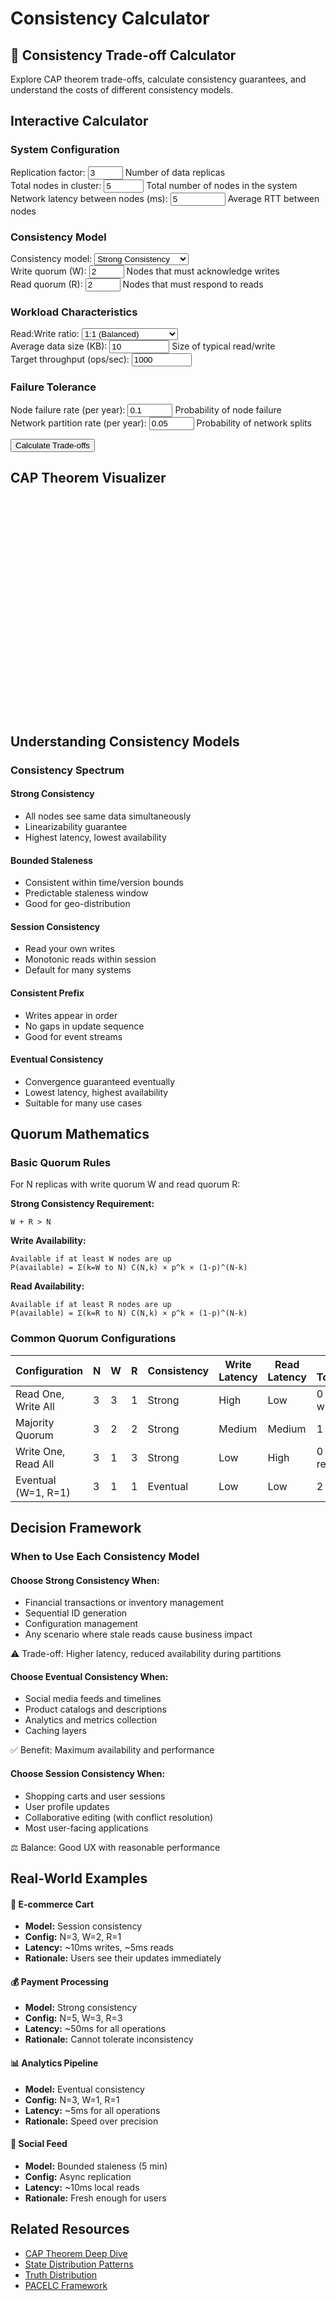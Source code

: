 # Consistency Calculator

<div class="calculator-container">
<div class="calc-header">
<h2>🔄 Consistency Trade-off Calculator</h2>
<p>Explore CAP theorem trade-offs, calculate consistency guarantees, and understand the costs of different consistency models.</p>
</div>

## Interactive Calculator

<div class="calculator-tool">
<form id="consistencyCalc">

### System Configuration
<div class="input-group">
<label for="replicationFactor">Replication factor:</label>
<input type="number" id="replicationFactor" value="3" min="1" max="10" step="1">
<span class="help">Number of data replicas</span>
</div>

<div class="input-group">
<label for="totalNodes">Total nodes in cluster:</label>
<input type="number" id="totalNodes" value="5" min="1" max="100" step="1">
<span class="help">Total number of nodes in the system</span>
</div>

<div class="input-group">
<label for="networkLatency">Network latency between nodes (ms):</label>
<input type="number" id="networkLatency" value="5" min="0.1" max="1000" step="0.1">
<span class="help">Average RTT between nodes</span>
</div>

### Consistency Model
<div class="input-group">
<label for="consistencyModel">Consistency model:</label>
<select id="consistencyModel">
<option value="strong">Strong Consistency</option>
<option value="bounded">Bounded Staleness</option>
<option value="session">Session Consistency</option>
<option value="consistent-prefix">Consistent Prefix</option>
<option value="eventual">Eventual Consistency</option>
</select>
</div>

<div class="input-group" id="quorumConfig">
<label for="writeQuorum">Write quorum (W):</label>
<input type="number" id="writeQuorum" value="2" min="1" max="10" step="1">
<span class="help">Nodes that must acknowledge writes</span>
</div>

<div class="input-group">
<label for="readQuorum">Read quorum (R):</label>
<input type="number" id="readQuorum" value="2" min="1" max="10" step="1">
<span class="help">Nodes that must respond to reads</span>
</div>

<div class="input-group" id="stalenessConfig" style="display: none;">
<label for="maxStaleness">Maximum staleness window (seconds):</label>
<input type="number" id="maxStaleness" value="5" min="1" max="3600" step="1">
<span class="help">For bounded staleness model</span>
</div>

### Workload Characteristics
<div class="input-group">
<label for="readWriteRatio">Read:Write ratio:</label>
<select id="readWriteRatio">
<option value="1:1">1:1 (Balanced)</option>
<option value="10:1">10:1 (Read-heavy)</option>
<option value="100:1">100:1 (Cache-friendly)</option>
<option value="1:10">1:10 (Write-heavy)</option>
</select>
</div>

<div class="input-group">
<label for="dataSize">Average data size (KB):</label>
<input type="number" id="dataSize" value="10" min="0.1" max="10000" step="0.1">
<span class="help">Size of typical read/write</span>
</div>

<div class="input-group">
<label for="throughput">Target throughput (ops/sec):</label>
<input type="number" id="throughput" value="1000" min="1" max="1000000" step="100">
</div>

### Failure Tolerance
<div class="input-group">
<label for="nodeFailureRate">Node failure rate (per year):</label>
<input type="number" id="nodeFailureRate" value="0.1" min="0" max="1" step="0.01">
<span class="help">Probability of node failure</span>
</div>

<div class="input-group">
<label for="networkPartitionRate">Network partition rate (per year):</label>
<input type="number" id="networkPartitionRate" value="0.05" min="0" max="1" step="0.01">
<span class="help">Probability of network splits</span>
</div>

<button type="button" onclick="calculateConsistency()" class="calc-button">Calculate Trade-offs</button>
</form>

<div id="results" class="results-panel">
<!-- Results will appear here -->
</div>
</div>

## CAP Theorem Visualizer

<div class="cap-visualizer">
<svg id="capTriangle" width="400" height="350" viewBox="0 0 400 350">
<!-- CAP Triangle will be drawn here -->
</svg>
</div>

## Understanding Consistency Models

### Consistency Spectrum

<div class="consistency-spectrum">
<div class="spectrum-item strong">
<h4>Strong Consistency</h4>
<ul>
<li>All nodes see same data simultaneously</li>
<li>Linearizability guarantee</li>
<li>Highest latency, lowest availability</li>
</ul>
</div>

<div class="spectrum-item bounded">
<h4>Bounded Staleness</h4>
<ul>
<li>Consistent within time/version bounds</li>
<li>Predictable staleness window</li>
<li>Good for geo-distribution</li>
</ul>
</div>

<div class="spectrum-item session">
<h4>Session Consistency</h4>
<ul>
<li>Read your own writes</li>
<li>Monotonic reads within session</li>
<li>Default for many systems</li>
</ul>
</div>

<div class="spectrum-item prefix">
<h4>Consistent Prefix</h4>
<ul>
<li>Writes appear in order</li>
<li>No gaps in update sequence</li>
<li>Good for event streams</li>
</ul>
</div>

<div class="spectrum-item eventual">
<h4>Eventual Consistency</h4>
<ul>
<li>Convergence guaranteed eventually</li>
<li>Lowest latency, highest availability</li>
<li>Suitable for many use cases</li>
</ul>
</div>
</div>

## Quorum Mathematics

### Basic Quorum Rules

For N replicas with write quorum W and read quorum R:

**Strong Consistency Requirement:**
```
W + R > N
```

**Write Availability:**
```
Available if at least W nodes are up
P(available) = Σ(k=W to N) C(N,k) × p^k × (1-p)^(N-k)
```

**Read Availability:**
```
Available if at least R nodes are up
P(available) = Σ(k=R to N) C(N,k) × p^k × (1-p)^(N-k)
```

### Common Quorum Configurations

<table class="quorum-table responsive-table">
  <thead>
    <tr>
<th>Configuration</th>
<th>N</th>
<th>W</th>
<th>R</th>
<th>Consistency</th>
<th>Write Latency</th>
<th>Read Latency</th>
<th>Fault Tolerance</th>
</tr>
  </thead>
  <tbody>
    <tr>
<td data-label="Configuration">Read One, Write All</td>
<td data-label="N">3</td>
<td data-label="W">3</td>
<td data-label="R">1</td>
<td data-label="Consistency">Strong</td>
<td data-label="Write Latency">High</td>
<td data-label="Read Latency">Low</td>
<td data-label="Fault Tolerance">0 for writes</td>
</tr>
    <tr>
<td data-label="Configuration">Majority Quorum</td>
<td data-label="N">3</td>
<td data-label="W">2</td>
<td data-label="R">2</td>
<td data-label="Consistency">Strong</td>
<td data-label="Write Latency">Medium</td>
<td data-label="Read Latency">Medium</td>
<td data-label="Fault Tolerance">1 node</td>
</tr>
    <tr>
<td data-label="Configuration">Write One, Read All</td>
<td data-label="N">3</td>
<td data-label="W">1</td>
<td data-label="R">3</td>
<td data-label="Consistency">Strong</td>
<td data-label="Write Latency">Low</td>
<td data-label="Read Latency">High</td>
<td data-label="Fault Tolerance">0 for reads</td>
</tr>
    <tr>
<td data-label="Configuration">Eventual (W=1, R=1)</td>
<td data-label="N">3</td>
<td data-label="W">1</td>
<td data-label="R">1</td>
<td data-label="Consistency">Eventual</td>
<td data-label="Write Latency">Low</td>
<td data-label="Read Latency">Low</td>
<td data-label="Fault Tolerance">2 nodes</td>
</tr>
  </tbody>
</table>

## Decision Framework

<div class="decision-tree">
<h3>When to Use Each Consistency Model</h3>

<div class="decision-box">
<h4>Choose Strong Consistency When:</h4>
<ul>
<li>Financial transactions or inventory management</li>
<li>Sequential ID generation</li>
<li>Configuration management</li>
<li>Any scenario where stale reads cause business impact</li>
</ul>
<p class="trade-off">⚠️ Trade-off: Higher latency, reduced availability during partitions</p>
</div>

<div class="decision-box">
<h4>Choose Eventual Consistency When:</h4>
<ul>
<li>Social media feeds and timelines</li>
<li>Product catalogs and descriptions</li>
<li>Analytics and metrics collection</li>
<li>Caching layers</li>
</ul>
<p class="trade-off">✅ Benefit: Maximum availability and performance</p>
</div>

<div class="decision-box">
<h4>Choose Session Consistency When:</h4>
<ul>
<li>Shopping carts and user sessions</li>
<li>User profile updates</li>
<li>Collaborative editing (with conflict resolution)</li>
<li>Most user-facing applications</li>
</ul>
<p class="trade-off">⚖️ Balance: Good UX with reasonable performance</p>
</div>
</div>

## Real-World Examples

<div class="example-grid">
<div class="example-card">
<h4>🛒 E-commerce Cart</h4>
<ul>
<li><strong>Model:</strong> Session consistency</li>
<li><strong>Config:</strong> N=3, W=2, R=1</li>
<li><strong>Latency:</strong> ~10ms writes, ~5ms reads</li>
<li><strong>Rationale:</strong> Users see their updates immediately</li>
</ul>
</div>

<div class="example-card">
<h4>💰 Payment Processing</h4>
<ul>
<li><strong>Model:</strong> Strong consistency</li>
<li><strong>Config:</strong> N=5, W=3, R=3</li>
<li><strong>Latency:</strong> ~50ms for all operations</li>
<li><strong>Rationale:</strong> Cannot tolerate inconsistency</li>
</ul>
</div>

<div class="example-card">
<h4>📊 Analytics Pipeline</h4>
<ul>
<li><strong>Model:</strong> Eventual consistency</li>
<li><strong>Config:</strong> N=3, W=1, R=1</li>
<li><strong>Latency:</strong> ~5ms for all operations</li>
<li><strong>Rationale:</strong> Speed over precision</li>
</ul>
</div>

<div class="example-card">
<h4>📱 Social Feed</h4>
<ul>
<li><strong>Model:</strong> Bounded staleness (5 min)</li>
<li><strong>Config:</strong> Async replication</li>
<li><strong>Latency:</strong> ~10ms local reads</li>
<li><strong>Rationale:</strong> Fresh enough for users</li>
</ul>
</div>
</div>

## Related Resources

- [CAP Theorem Deep Dive](/part1-axioms/distributed-knowledge/)
- [State Distribution Patterns](/part2-pillars/state/)
- [Truth Distribution](/part2-pillars/truth/)
- [PACELC Framework](/patterns/pacelc/)

<script>
// Initialize CAP triangle on page load
document.addEventListener('DOMContentLoaded', function() {
    drawCAPTriangle();
    setupModelListeners();
});

function setupModelListeners() {
    const modelSelect = document.getElementById('consistencyModel');
    const stalenessConfig = document.getElementById('stalenessConfig');
    const quorumConfig = document.getElementById('quorumConfig');
    
    modelSelect.addEventListener('change', function() {
        if (this.value === 'bounded') {
            stalenessConfig.style.display = 'block';
        } else {
            stalenessConfig.style.display = 'none';
        }
        
        // Auto-adjust quorum settings based on model
        const repFactor = parseInt(document.getElementById('replicationFactor').value);
        switch(this.value) {
            case 'strong':
                document.getElementById('writeQuorum').value = Math.ceil(repFactor / 2) + 1;
                document.getElementById('readQuorum').value = Math.ceil(repFactor / 2) + 1;
                break;
            case 'eventual':
                document.getElementById('writeQuorum').value = 1;
                document.getElementById('readQuorum').value = 1;
                break;
            case 'session':
                document.getElementById('writeQuorum').value = Math.ceil(repFactor / 2);
                document.getElementById('readQuorum').value = 1;
                break;
        }
    });
}

function drawCAPTriangle() {
    const svg = document.getElementById('capTriangle');
    const width = 400;
    const height = 350;
    const centerX = width / 2;
    const centerY = height / 2;
    const radius = 150;
    
    // Clear existing content
    svg.innerHTML = '';
    
    // Calculate triangle vertices
    const vertices = [
        { x: centerX, y: centerY - radius, label: 'Consistency', color: '#5448C8' },
        { x: centerX - radius * Math.cos(Math.PI / 6), y: centerY + radius * Math.sin(Math.PI / 6), label: 'Availability', color: '#00BCD4' },
        { x: centerX + radius * Math.cos(Math.PI / 6), y: centerY + radius * Math.sin(Math.PI / 6), label: 'Partition\nTolerance', color: '#FF9800' }
    ];
    
    // Draw triangle
    const triangle = document.createElementNS('http://www.w3.org/2000/svg', 'path');
    triangle.setAttribute('d', `M ${vertices[0].x} ${vertices[0].y} L ${vertices[1].x} ${vertices[1].y} L ${vertices[2].x} ${vertices[2].y} Z`);
    triangle.setAttribute('fill', 'none');
    triangle.setAttribute('stroke', '#333');
    triangle.setAttribute('stroke-width', '2');
    svg.appendChild(triangle);
    
    // Draw vertices and labels
    vertices.forEach((vertex, index) => {
        // Vertex circle
        const circle = document.createElementNS('http://www.w3.org/2000/svg', 'circle');
        circle.setAttribute('cx', vertex.x);
        circle.setAttribute('cy', vertex.y);
        circle.setAttribute('r', '8');
        circle.setAttribute('fill', vertex.color);
        svg.appendChild(circle);
        
        // Label
        const text = document.createElementNS('http://www.w3.org/2000/svg', 'text');
        text.setAttribute('x', vertex.x);
        text.setAttribute('y', vertex.y + (index === 0 ? -20 : 30));
        text.setAttribute('text-anchor', 'middle');
        text.setAttribute('font-size', '14');
        text.setAttribute('font-weight', 'bold');
        text.setAttribute('fill', vertex.color);
        
        // Handle multi-line text
        const lines = vertex.label.split('\n');
        lines.forEach((line, i) => {
            const tspan = document.createElementNS('http://www.w3.org/2000/svg', 'tspan');
            tspan.textContent = line;
            tspan.setAttribute('x', vertex.x);
            tspan.setAttribute('dy', i === 0 ? 0 : '1.2em');
            text.appendChild(tspan);
        });
        
        svg.appendChild(text);
    });
    
    // Draw center point
    const center = document.createElementNS('http://www.w3.org/2000/svg', 'circle');
    center.setAttribute('cx', centerX);
    center.setAttribute('cy', centerY);
    center.setAttribute('r', '5');
    center.setAttribute('fill', '#666');
    svg.appendChild(center);
    
    // Add "Pick 2" text
    const pickText = document.createElementNS('http://www.w3.org/2000/svg', 'text');
    pickText.setAttribute('x', centerX);
    pickText.setAttribute('y', centerY + 5);
    pickText.setAttribute('text-anchor', 'middle');
    pickText.setAttribute('font-size', '12');
    pickText.setAttribute('fill', '#666');
    pickText.textContent = 'Pick 2';
    svg.appendChild(pickText);
}

function validateConsistencyInputs() {
    const inputs = {
        replicationFactor: parseInt(document.getElementById('replicationFactor').value),
        totalNodes: parseInt(document.getElementById('totalNodes').value),
        networkLatency: parseFloat(document.getElementById('networkLatency').value),
        writeQuorum: parseInt(document.getElementById('writeQuorum').value),
        readQuorum: parseInt(document.getElementById('readQuorum').value),
        dataSize: parseFloat(document.getElementById('dataSize').value),
        throughput: parseInt(document.getElementById('throughput').value),
        nodeFailureRate: parseFloat(document.getElementById('nodeFailureRate').value),
        networkPartitionRate: parseFloat(document.getElementById('networkPartitionRate').value)
    };
    
    const errors = [];
    
    if (inputs.replicationFactor > inputs.totalNodes) {
        errors.push('Replication factor cannot exceed total nodes');
    }
    
    if (inputs.writeQuorum > inputs.replicationFactor) {
        errors.push('Write quorum cannot exceed replication factor');
    }
    
    if (inputs.readQuorum > inputs.replicationFactor) {
        errors.push('Read quorum cannot exceed replication factor');
    }
    
    return { valid: errors.length === 0, errors, inputs };
}

function calculateConsistency() {
    const validation = validateConsistencyInputs();
    if (!validation.valid) {
        displayErrors(validation.errors);
        return;
    }
    
    const inputs = validation.inputs;
    const model = document.getElementById('consistencyModel').value;
    const readWriteRatio = document.getElementById('readWriteRatio').value;
    
    // Calculate consistency guarantees
    const isStronglyConsistent = inputs.writeQuorum + inputs.readQuorum > inputs.replicationFactor;
    
    // Calculate latencies
    const writeLatency = calculateQuorumLatency(inputs.writeQuorum, inputs.networkLatency, inputs.dataSize);
    const readLatency = calculateQuorumLatency(inputs.readQuorum, inputs.networkLatency, inputs.dataSize);
    
    // Calculate availability
    const writeAvailability = calculateQuorumAvailability(inputs.writeQuorum, inputs.replicationFactor, inputs.nodeFailureRate);
    const readAvailability = calculateQuorumAvailability(inputs.readQuorum, inputs.replicationFactor, inputs.nodeFailureRate);
    
    // Calculate costs
    const costs = calculateConsistencyCosts(inputs, readWriteRatio);
    
    // Calculate staleness for eventual consistency
    const staleness = calculateStaleness(model, inputs);
    
    // Display results
    displayConsistencyResults({
        model,
        isStronglyConsistent,
        writeLatency,
        readLatency,
        writeAvailability,
        readAvailability,
        costs,
        staleness,
        inputs
    });
    
    // Update CAP visualization
    updateCAPVisualization(model, inputs);
    
    // Show results
    const resultsPanel = document.getElementById('results');
    resultsPanel.style.display = 'block';
    resultsPanel.scrollIntoView({ behavior: 'smooth', block: 'nearest' });
}

function calculateQuorumLatency(quorum, networkLatency, dataSize) {
    // Base network latency for quorum nodes
    const baseLatency = networkLatency * Math.log2(quorum);
    
    // Add serialization overhead
    const serializationOverhead = dataSize * 0.01; // 0.01ms per KB
    
    // Add coordination overhead
    const coordinationOverhead = quorum * 0.5; // 0.5ms per node
    
    return baseLatency + serializationOverhead + coordinationOverhead;
}

function calculateQuorumAvailability(quorum, replicationFactor, nodeFailureRate) {
    // Calculate using binomial distribution
    let availability = 0;
    const nodeAvailability = 1 - nodeFailureRate;
    
    for (let k = quorum; k <= replicationFactor; k++) {
        availability += binomialCoefficient(replicationFactor, k) * 
                       Math.pow(nodeAvailability, k) * 
                       Math.pow(nodeFailureRate, replicationFactor - k);
    }
    
    return availability;
}

function calculateConsistencyCosts(inputs, readWriteRatio) {
    const ratios = {
        '1:1': { read: 0.5, write: 0.5 },
        '10:1': { read: 0.91, write: 0.09 },
        '100:1': { read: 0.99, write: 0.01 },
        '1:10': { read: 0.09, write: 0.91 }
    };
    
    const ratio = ratios[readWriteRatio];
    
    // Storage cost (all replicas)
    const storageCost = inputs.replicationFactor * inputs.dataSize * 0.001; // Cost per KB
    
    // Network cost (quorum operations)
    const networkCost = (inputs.writeQuorum * ratio.write + inputs.readQuorum * ratio.read) * 
                       inputs.dataSize * 0.0001;
    
    // Compute cost (coordination)
    const computeCost = (inputs.writeQuorum + inputs.readQuorum) * 0.01;
    
    return {
        storage: storageCost,
        network: networkCost,
        compute: computeCost,
        total: storageCost + networkCost + computeCost
    };
}

function calculateStaleness(model, inputs) {
    switch(model) {
        case 'strong':
            return { min: 0, max: 0, typical: 0 };
        case 'bounded':
            const maxStaleness = parseInt(document.getElementById('maxStaleness').value);
            return { min: 0, max: maxStaleness * 1000, typical: maxStaleness * 500 };
        case 'session':
            return { min: 0, max: inputs.networkLatency * 10, typical: inputs.networkLatency * 2 };
        case 'eventual':
            return { 
                min: inputs.networkLatency, 
                max: inputs.networkLatency * 100, 
                typical: inputs.networkLatency * 10 
            };
        default:
            return { min: 0, max: inputs.networkLatency * 50, typical: inputs.networkLatency * 5 };
    }
}

function displayConsistencyResults(results) {
    let html = `
        <h3>🎯 Consistency Analysis Results</h3>
        
        <div class="results-summary">
            <div class="summary-card ${results.isStronglyConsistent ? 'strong-consistency' : 'weak-consistency'}">
                <h4>Consistency Guarantee</h4>
                <div class="big-value">${results.isStronglyConsistent ? 'Strong' : results.model.charAt(0).toUpperCase() + results.model.slice(1)}</div>
                <p>${results.isStronglyConsistent ? 'W + R > N satisfied' : 'Weaker consistency model'}</p>
            </div>
        </div>
        
        <div class="metrics-grid">
            <div class="metric-card">
                <h4>⏱️ Write Latency</h4>
                <div class="metric-value">${results.writeLatency.toFixed(1)} ms</div>
                <div class="metric-bar">
                    <div class="bar-fill" style="width: ${Math.min(results.writeLatency / 100 * 100, 100)}%; background: #FF9800;"></div>
                </div>
            </div>
            
            <div class="metric-card">
                <h4>📖 Read Latency</h4>
                <div class="metric-value">${results.readLatency.toFixed(1)} ms</div>
                <div class="metric-bar">
                    <div class="bar-fill" style="width: ${Math.min(results.readLatency / 100 * 100, 100)}%; background: #00BCD4;"></div>
                </div>
            </div>
            
            <div class="metric-card">
                <h4>✅ Write Availability</h4>
                <div class="metric-value">${(results.writeAvailability * 100).toFixed(3)}%</div>
                <div class="metric-bar">
                    <div class="bar-fill" style="width: ${results.writeAvailability * 100}%; background: #4CAF50;"></div>
                </div>
            </div>
            
            <div class="metric-card">
                <h4>📊 Read Availability</h4>
                <div class="metric-value">${(results.readAvailability * 100).toFixed(3)}%</div>
                <div class="metric-bar">
                    <div class="bar-fill" style="width: ${results.readAvailability * 100}%; background: #4CAF50;"></div>
                </div>
            </div>
        </div>
        
        <div class="staleness-analysis">
            <h4>⏰ Data Staleness Window</h4>
            <div class="staleness-ranges">
                <div class="range-item">
                    <span class="label">Minimum:</span>
                    <span class="value">${results.staleness.min} ms</span>
                </div>
                <div class="range-item">
                    <span class="label">Typical:</span>
                    <span class="value">${results.staleness.typical} ms</span>
                </div>
                <div class="range-item">
                    <span class="label">Maximum:</span>
                    <span class="value">${results.staleness.max} ms</span>
                </div>
            </div>
        </div>
        
        <div class="cost-breakdown">
            <h4>💰 Operational Costs (Relative)</h4>
            <canvas id="costChart" width="400" height="200"></canvas>
            <div class="cost-details">
                <p>Storage: ${results.costs.storage.toFixed(2)} units</p>
                <p>Network: ${results.costs.network.toFixed(2)} units</p>
                <p>Compute: ${results.costs.compute.toFixed(2)} units</p>
                <p><strong>Total: ${results.costs.total.toFixed(2)} units</strong></p>
            </div>
        </div>
        
        <div class="recommendations">
            <h4>💡 Recommendations</h4>
            ${generateRecommendations(results)}
        </div>
        
        <div class="cap-analysis">
            <h4>🔺 CAP Trade-offs</h4>
            ${generateCAPAnalysis(results)}
        </div>
    `;
    
    document.getElementById('results').innerHTML = html;
    
    // Draw cost chart
    drawCostChart(results.costs);
}

function generateRecommendations(results) {
    const recommendations = [];
    
    // Consistency recommendations
    if (!results.isStronglyConsistent && results.model === 'strong') {
        recommendations.push({
            type: 'error',
            text: 'Configuration does not guarantee strong consistency! Increase quorum sizes.'
        });
    }
    
    // Latency recommendations
    if (results.writeLatency > 50) {
        recommendations.push({
            type: 'warning',
            text: 'High write latency detected. Consider reducing write quorum or using eventual consistency for non-critical data.'
        });
    }
    
    if (results.readLatency > 30) {
        recommendations.push({
            type: 'warning',
            text: 'High read latency. Consider caching, read replicas, or reducing read quorum.'
        });
    }
    
    // Availability recommendations
    if (results.writeAvailability < 0.999) {
        recommendations.push({
            type: 'warning',
            text: `Write availability is ${(results.writeAvailability * 100).toFixed(2)}%. Consider reducing write quorum or adding more replicas.`
        });
    }
    
    // Model-specific recommendations
    switch(results.model) {
        case 'eventual':
            recommendations.push({
                type: 'info',
                text: 'Using eventual consistency. Ensure your application can handle stale reads and implement conflict resolution.'
            });
            break;
        case 'strong':
            if (results.inputs.totalNodes < 5) {
                recommendations.push({
                    type: 'info',
                    text: 'For better fault tolerance with strong consistency, consider deploying to at least 5 nodes.'
                });
            }
            break;
    }
    
    // Cost optimization
    if (results.inputs.replicationFactor > 3 && results.model === 'eventual') {
        recommendations.push({
            type: 'info',
            text: 'High replication factor with eventual consistency. You might reduce replicas without impacting consistency.'
        });
    }
    
    let html = '<ul>';
    recommendations.forEach(rec => {
        html += `<li class="recommendation-${rec.type}">${rec.text}</li>`;
    });
    html += '</ul>';
    
    return html;
}

function generateCAPAnalysis(results) {
    let analysis = '<div class="cap-breakdown">';
    
    if (results.isStronglyConsistent) {
        analysis += `
            <div class="cap-choice">
                <h5>Your Configuration: CP System</h5>
                <p>✅ <strong>Consistency:</strong> Strong guarantees with quorum consensus</p>
                <p>⚠️ <strong>Availability:</strong> System unavailable if less than ${results.inputs.writeQuorum} nodes for writes</p>
                <p>✅ <strong>Partition Tolerance:</strong> Handles network splits with degraded availability</p>
            </div>
        `;
    } else if (results.model === 'eventual') {
        analysis += `
            <div class="cap-choice">
                <h5>Your Configuration: AP System</h5>
                <p>⚠️ <strong>Consistency:</strong> Eventually consistent, temporary divergence possible</p>
                <p>✅ <strong>Availability:</strong> High availability even during partitions</p>
                <p>✅ <strong>Partition Tolerance:</strong> Continues operating during network splits</p>
            </div>
        `;
    } else {
        analysis += `
            <div class="cap-choice">
                <h5>Your Configuration: Balanced Trade-offs</h5>
                <p>⚖️ <strong>Consistency:</strong> ${results.model} consistency model</p>
                <p>⚖️ <strong>Availability:</strong> Moderate availability based on quorum settings</p>
                <p>✅ <strong>Partition Tolerance:</strong> Handles partitions with defined behavior</p>
            </div>
        `;
    }
    
    analysis += '</div>';
    return analysis;
}

function drawCostChart(costs) {
    const canvas = document.getElementById('costChart');
    if (!canvas) return;
    
    const ctx = canvas.getContext('2d');
    const width = canvas.width;
    const height = canvas.height;
    
    // Clear canvas
    ctx.clearRect(0, 0, width, height);
    
    // Data
    const data = [
        { label: 'Storage', value: costs.storage, color: '#5448C8' },
        { label: 'Network', value: costs.network, color: '#00BCD4' },
        { label: 'Compute', value: costs.compute, color: '#FF9800' }
    ];
    
    // Calculate bar dimensions
    const barWidth = width / (data.length * 2);
    const maxValue = Math.max(...data.map(d => d.value));
    const scale = (height - 40) / maxValue;
    
    // Draw bars
    data.forEach((item, index) => {
        const x = (index * 2 + 0.5) * barWidth;
        const barHeight = item.value * scale;
        const y = height - 20 - barHeight;
        
        // Draw bar
        ctx.fillStyle = item.color;
        ctx.fillRect(x, y, barWidth, barHeight);
        
        // Draw label
        ctx.fillStyle = '#333';
        ctx.font = '12px sans-serif';
        ctx.textAlign = 'center';
        ctx.fillText(item.label, x + barWidth / 2, height - 5);
        
        // Draw value
        ctx.fillText(item.value.toFixed(2), x + barWidth / 2, y - 5);
    });
}

function updateCAPVisualization(model, inputs) {
    const svg = document.getElementById('capTriangle');
    
    // Remove existing highlight
    const existingHighlight = svg.querySelector('.model-highlight');
    if (existingHighlight) {
        existingHighlight.remove();
    }
    
    // Add new highlight based on model
    const highlight = document.createElementNS('http://www.w3.org/2000/svg', 'circle');
    highlight.setAttribute('class', 'model-highlight');
    highlight.setAttribute('r', '12');
    highlight.setAttribute('fill', 'rgba(84, 72, 200, 0.3)');
    highlight.setAttribute('stroke', '#5448C8');
    highlight.setAttribute('stroke-width', '2');
    
    // Position based on consistency model
    const centerX = 200;
    const centerY = 175;
    let x, y;
    
    switch(model) {
        case 'strong':
            x = centerX;
            y = centerY - 100; // Near Consistency vertex
            break;
        case 'eventual':
            x = centerX - 50;
            y = centerY + 50; // Between Availability and Partition Tolerance
            break;
        default:
            x = centerX;
            y = centerY; // Center
    }
    
    highlight.setAttribute('cx', x);
    highlight.setAttribute('cy', y);
    svg.appendChild(highlight);
}

function binomialCoefficient(n, k) {
    if (k > n) return 0;
    if (k === 0 || k === n) return 1;
    
    let result = 1;
    for (let i = 0; i < k; i++) {
        result = result * (n - i) / (i + 1);
    }
    return result;
}

function displayErrors(errors) {
    let errorHTML = '<div class="error-container"><h4>⚠️ Validation Errors</h4><ul>';
    errors.forEach(error => {
        errorHTML += `<li>${error}</li>`;
    });
    errorHTML += '</ul></div>';
    
    document.getElementById('results').innerHTML = errorHTML;
    document.getElementById('results').style.display = 'block';
}

// Real-time validation
document.addEventListener('DOMContentLoaded', function() {
    const replicationInput = document.getElementById('replicationFactor');
    const writeQuorumInput = document.getElementById('writeQuorum');
    const readQuorumInput = document.getElementById('readQuorum');
    
    function updateQuorumLimits() {
        const maxQuorum = parseInt(replicationInput.value);
        writeQuorumInput.max = maxQuorum;
        readQuorumInput.max = maxQuorum;
        
        if (parseInt(writeQuorumInput.value) > maxQuorum) {
            writeQuorumInput.value = maxQuorum;
        }
        if (parseInt(readQuorumInput.value) > maxQuorum) {
            readQuorumInput.value = maxQuorum;
        }
    }
    
    replicationInput.addEventListener('input', updateQuorumLimits);
});
</script>

</div>